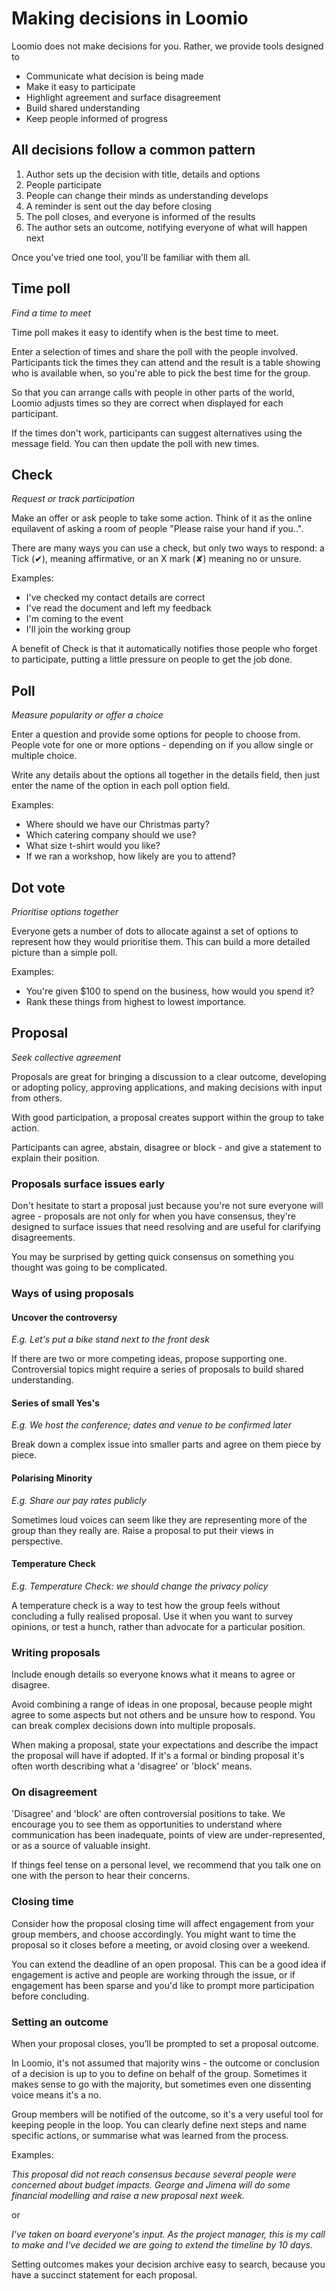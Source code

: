 # Making decisions in Loomio

Loomio does not make decisions for you. Rather, we provide tools designed to

- Communicate what decision is being made
- Make it easy to participate
- Highlight agreement and surface disagreement
- Build shared understanding
- Keep people informed of progress

## All decisions follow a common pattern

1. Author sets up the decision with title, details and options
2. People participate
3. People can change their minds as understanding develops
4. A reminder is sent out the day before closing
5. The poll closes, and everyone is informed of the results
6. The author sets an outcome, notifying everyone of what will happen next

Once you've tried one tool, you'll be familiar with them all.

## Time poll
_Find a time to meet_

Time poll makes it easy to identify when is the best time to meet.

Enter a selection of times and share the poll with the people involved. Participants tick the times they can attend and the result is a table showing who is available when, so you're able to pick the best time for the group.

So that you can arrange calls with people in other parts of the world, Loomio adjusts times so they are correct when displayed for each participant.

If the times don't work, participants can suggest alternatives using the message field. You can then update the poll with new times.

## Check
_Request or track participation_

Make an offer or ask people to take some action. Think of it as the online equilavent of asking a room of people "Please raise your hand if you..".

There are many ways you can use a check, but only two ways to respond: a Tick (✔), meaning affirmative, or an X mark (✘) meaning no or unsure.

Examples:
- I've checked my contact details are correct
- I've read the document and left my feedback
- I'm coming to the event
- I'll join the working group

A benefit of Check is that it automatically notifies those people who forget to participate, putting a little pressure on people to get the job done.

## Poll
_Measure popularity or offer a choice_

Enter a question and provide some options for people to choose from. People vote for one or more options - depending on if you allow single or multiple choice.

Write any details about the options all together in the details field, then just enter the name of the option in each poll option field.

Examples:
- Where should we have our Christmas party?
- Which catering company should we use?
- What size t-shirt would you like?
- If we ran a workshop, how likely are you to attend?

## Dot vote
_Prioritise options together_

Everyone gets a number of dots to allocate against a set of options to represent how they would prioritise them. This can build a more detailed picture than a simple poll.

Examples:
- You're given $100 to spend on the business, how would you spend it?
- Rank these things from highest to lowest importance.

## Proposal
_Seek collective agreement_

Proposals are great for bringing a discussion to a clear outcome, developing or adopting policy, approving applications, and making decisions with input from others.

With good participation, a proposal creates support within the group to take action.

Participants can agree, abstain, disagree or block - and give a statement to explain their position.

### Proposals surface issues early

Don't hesitate to start a proposal just because you're not sure everyone will agree - proposals are not only for when you have consensus, they're designed to surface issues that need resolving and are useful for clarifying disagreements.

You may be surprised by getting quick consensus on something you thought was going to be complicated.

### Ways of using proposals

#### Uncover the controversy
_E.g. Let's put a bike stand next to the front desk_

If there are two or more competing ideas, propose supporting one. Controversial topics might require a series of proposals to build shared understanding.

#### Series of small Yes's
_E.g. We host the conference; dates and venue to be confirmed later_

Break down a complex issue into smaller parts and agree on them piece by piece.

#### Polarising Minority
_E.g. Share our pay rates publicly_

Sometimes loud voices can seem like they are representing more of the group than they really are. Raise a proposal to put their views in perspective.

#### Temperature Check
_E.g. Temperature Check: we should change the privacy policy_

A temperature check is a way to test how the group feels without concluding a fully realised proposal. Use it when you want to survey opinions, or test a hunch, rather than advocate for a particular position.

### Writing proposals

Include enough details so everyone knows what it means to agree or disagree.

Avoid combining a range of ideas in one proposal, because people might agree to some aspects but not others and be unsure how to respond. You can break complex decisions down into multiple proposals.

When making a proposal, state your expectations and describe the impact the proposal will have if adopted. If it's a formal or binding proposal it's often worth describing what a 'disagree' or 'block' means.

### On disagreement

'Disagree' and 'block' are often controversial positions to take. We encourage you to see them as opportunities to understand where communication has been inadequate, points of view are under-represented, or as a source of valuable insight.

If things feel tense on a personal level, we recommend that you talk one on one with the person to hear their concerns.

### Closing time
Consider how the proposal closing time will affect engagement from your group members, and choose accordingly. You might want to time the proposal so it closes before a meeting, or avoid closing over a weekend.

You can extend the deadline of an open proposal. This can be a good idea if engagement is active and people are working through the issue, or if engagement has been sparse and you'd like to prompt more participation before concluding.

### Setting an outcome
When your proposal closes, you’ll be prompted to set a proposal outcome.

In Loomio, it's not assumed that majority wins - the outcome or conclusion of a decision is up to you to define on behalf of the group. Sometimes it makes sense to go with the majority, but sometimes even one dissenting voice means it's a no.

Group members will be notified of the outcome, so it's a very useful tool for keeping people in the loop. You can clearly define next steps and name specific actions, or summarise what was learned from the process.

Examples:

_This proposal did not reach consensus because several people were concerned about budget impacts. George and Jimena will do some financial modelling and raise a new proposal next week._

or

_I've taken on board everyone's input. As the project manager, this is my call to make and I've decided we are going to extend the timeline by 10 days._

Setting outcomes makes your decision archive easy to search, because you have a succinct statement for each proposal.

